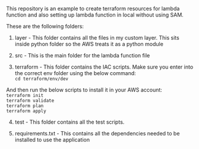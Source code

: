 This repository is an example to create terraform resources for lambda function and also setting up lambda function in local without using SAM.

These are the following folders: <br/>
1. layer - This folder contains all the files in my custom layer. This sits inside python folder so the AWS treats it as a python module

2. src - This is the main folder for the lambda function file<br/>

3. terraform - This folder contains the IAC scripts. Make sure you enter into the correct env folder using the below command:<br/>
`cd terraform/env/dev`

And then run the below scripts to install it in your AWS account: <br/>
`terraform init` <br/>
`terraform validate` <br/>
`terraform plan` <br/>
`terraform apply`

4. test - This folder contains all the test scripts.

5. requirements.txt - This contains all the dependencies needed to be installed to use the application

